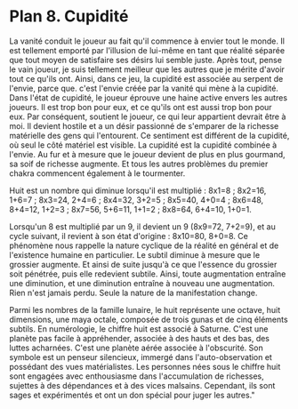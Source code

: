 # Plan 8. Cupidité

La vanité conduit le joueur au fait qu'il commence à envier tout le monde. Il est tellement emporté par l'illusion de lui-même en tant que réalité séparée que tout moyen de satisfaire ses désirs lui semble juste. Après tout, pense le vain joueur, je suis tellement meilleur que les autres que je mérite d'avoir tout ce qu'ils ont. Ainsi, dans ce jeu, la cupidité est associée au serpent de l'envie, parce que. c'est l'envie créée par la vanité qui mène à la cupidité. Dans l'état de cupidité, le joueur éprouve une haine active envers les autres joueurs. Il est trop bon pour eux, et ce qu'ils ont est aussi trop bon pour eux. Par conséquent, soutient le joueur, ce qui leur appartient devrait être à moi. Il devient hostile et a un désir passionné de s'emparer de la richesse matérielle des gens qui l'entourent. Ce sentiment est différent de la cupidité, où seul le côté matériel est visible. La cupidité est la cupidité combinée à l'envie. Au fur et à mesure que le joueur devient de plus en plus gourmand, sa soif de richesse augmente. Et tous les autres problèmes du premier chakra commencent également à le tourmenter.

Huit est un nombre qui diminue lorsqu'il est multiplié : 8x1=8 ; 8x2=16, 1+6=7 ; 8x3=24, 2+4=6 ; 8x4=32, 3+2=5 ; 8x5=40, 4+0=4 ; 8x6=48, 8+4=12, 1+2=3 ; 8x7=56, 5+6=11, 1+1=2 ; 8x8=64, 6+4=10, 1+0=1.

Lorsqu'un 8 est multiplié par un 9, il devient un 9 (8x9=72, 7+2=9), et au cycle suivant, il revient à son état d'origine : 8x10=80, 8+0=8. Ce phénomène nous rappelle la nature cyclique de la réalité en général et de l'existence humaine en particulier. Le subtil diminue à mesure que le grossier augmente. Et ainsi de suite jusqu'à ce que l'essence du grossier soit pénétrée, puis elle redevient subtile. Ainsi, toute augmentation entraîne une diminution, et une diminution entraîne à nouveau une augmentation. Rien n'est jamais perdu. Seule la nature de la manifestation change.

Parmi les nombres de la famille lunaire, le huit représente une octave, huit dimensions, une maya octale, composée de trois gunas et de cinq éléments subtils. En numérologie, le chiffre huit est associé à Saturne. C'est une planète pas facile à appréhender, associée à des hauts et des bas, des luttes acharnées. C'est une planète aérée associée à l'obscurité. Son symbole est un penseur silencieux, immergé dans l'auto-observation et possédant des vues matérialistes. Les personnes nées sous le chiffre huit sont engagées avec enthousiasme dans l'accumulation de richesses, sujettes à des dépendances et à des vices malsains. Cependant, ils sont sages et expérimentés et ont un don spécial pour juger les autres."
